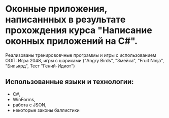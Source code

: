 # Оконные приложения, написаннных в результате прохождения курса "Написание оконных приложений на C#". 
Реализованы тренирововчные программы и игры с использованием ООП:
Игра 2048, игры с шариками ("Angry Birds", "Змейка", "Fruit Ninja", "Бильярд", Тест "Гений-Идиот")

## Использованные языки и технологии: 
- C#,
- WinForms,
- работа с JSON,
- некоторые законы баллистики

